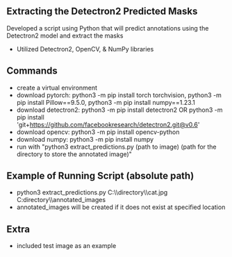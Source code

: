 ## Extracting the Detectron2 Predicted Masks
Developed a script using Python that will predict annotations using the Detectron2 model and extract the masks
- Utilized Detectron2, OpenCV, & NumPy libraries

## Commands
- create a virtual environment
- download pytorch: python3 -m pip install torch torchvision, python3 -m pip install Pillow==9.5.0, python3 -m pip install numpy==1.23.1
- download detectron2: python3 -m pip install detectron2 OR python3 -m pip install 'git+https://github.com/facebookresearch/detectron2.git@v0.6'
- download opencv: python3 -m pip install opencv-python
- download numpy: python3 -m pip install numpy
- run with "python3 extract_predictions.py (path to image) (path for the directory to store the annotated image)"

## Example of Running Script (absolute path)
- python3 extract_predictions.py C:\\\directory\\\cat.jpg C:directory\\\annotated_images
- annotated_images will be created if it does not exist at specified location

## Extra
- included test image as an example